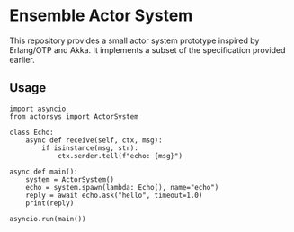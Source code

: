 # Ensemble Actor System

This repository provides a small actor system prototype inspired by Erlang/OTP and Akka. It implements a subset of the specification provided earlier.

## Usage

```
import asyncio
from actorsys import ActorSystem

class Echo:
    async def receive(self, ctx, msg):
        if isinstance(msg, str):
            ctx.sender.tell(f"echo: {msg}")

async def main():
    system = ActorSystem()
    echo = system.spawn(lambda: Echo(), name="echo")
    reply = await echo.ask("hello", timeout=1.0)
    print(reply)

asyncio.run(main())
```

